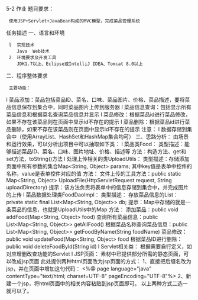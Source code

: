 5-2 作业
题目要求：

     使用JSP+Servlet+JavaBean构成的MVC模型，完成菜品管理系统 

任务描述
一、语言和环境

     l  实现技术
        Java  Web技术
     2  环境要求及开发工具
        JDK1.7以上、Eclipse或IntelliJ IDEA、Tomcat 8.0以上

二、程序整体要求

     主要功能：
l  菜品添加：菜品包括菜品ID、菜名、口味、菜品图片、价格、菜品描述，要将菜品信息保存到集合中，同时菜品图片上传到服务器
l  菜品信息查询：包括显示所有菜品信息和根据菜名查询菜品信息并显示
l  菜品修改：根据菜品id进行菜品修改，如果不存在该菜品则在页面中显示id不存在的提示
l  菜品删除：根据菜品id进行菜品删除，如果不存在该菜品则在页面中显示id不存在的提示
注意：
       l  数据存储到集合中（使用ArrayList、HashSet和HashMap集合均可）
三、思路分析：
由场景和运行效果，可以分析出项目中可以抽取如下类：
l  菜品类Food：
    类型描述：能够描述菜品ID、菜名、口味、图片地址、价格、描述等
    方法：构造方法、get和set方法，toString()方法
l  处理上传相关的类UploadUtils：
    类型描述：存储添加页面中所有参数的集合Map<String, Object> params; 其中key值是表单中控件的名称，value是表单控件对应的值
 方法：
    文件上传的工具方法：public static Map<String, Object> UploadFile(HttpServletRequest request, String uploadDirectory) 
    提示：该方法负责将表单中的信息存储到集合中，并完成图片的上传 
l  菜品数据处理类FoodDaoImpl：
    类型描述：
    存放菜品信息的List：private static final List<Map<String, Object>> db;
    提示：Map中存储的就是一条菜品的信息，也就是UploadUtils中的Map
    方法：
    添加菜品：public void addFood(Map<String, Object> food)
    查询所有菜品信息：public List<Map<String, Object>> getAllFood()
    根据菜品名称查询菜品信息：public List<Map<String, Object>> getFoodByName(String foodName)
    菜品修改：public void updateFood(Map<String, Object> food
    根据菜品ID进行删除：public void deleteFoodById(String id)
        l  Servlet相关类：
           根据需要自行定义，如对应增删改查功能的Servlet
        l  JSP页面：
            素材中已提供部分所需的静态页面，可以改成jsp页面
            此处提供两种html页面改为jsp页面的方式：
               1、直接把后缀名改为jsp，并在页面中增加这句代码：
                            <%@ page language="java" contentType="text/html; charset=UTF-8" pageEncoding="UTF-8"%>
               2、新建一个jsp，将html页面中的相关内容粘贴到jsp页面即可。
                以上两种方式二选一就可以了。
                